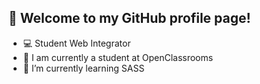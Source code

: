 <h2>👋 Welcome to my GitHub profile page!</h2>

<ul>
  <li>💻 Student Web Integrator</li>
  <li>🔭 I am currently a student at OpenClassrooms</li>
  <li>🌱 I’m currently learning SASS</li>
</ul>
